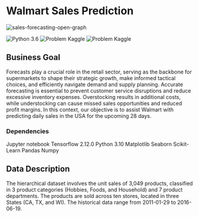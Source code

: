 # Walmart Sales Prediction

![sales-forecasting-open-graph](https://github.com/Chinghsiaochen/Walmart-Sales-Predict/assets/104823654/ec29a509-01ce-40ed-83ab-bb4afbc03075)

![Python 3.6](https://img.shields.io/badge/Python-3.10-brightgreen.svg)    ![Problem Kaggle](https://img.shields.io/badge/Problem-Vision-blue.svg)     ![Problem Kaggle](https://img.shields.io/badge/Data-Kaggle-orange.svg)

## Business Goal
Forecasts play a crucial role in the retail sector, serving as the backbone for supermarkets to shape their strategic growth, make informed tactical choices, and efficiently navigate demand and supply planning. Accurate forecasting is essential to prevent customer service disruptions and reduce excessive inventory expenses. Overstocking results in additional costs, while understocking can cause missed sales opportunities and reduced profit margins. In this context, our objective is to assist Walmart with predicting daily sales in the USA for the upcoming 28 days.

### Dependencies
Jupyter notebook
Tensorflow 2.12.0
Python 3.10
Matplotlib
Seaborn
Scikit-Learn
Pandas
Numpy

## Data Description
The hierarchical dataset involves the unit sales of 3,049 products, classified in 3 product categories (Hobbies, Foods, and Household) and 7 product departments. The products are sold across ten stores, located in three States (CA, TX, and WI). The historical data range from 2011-01-29 to 2016-06-19.
